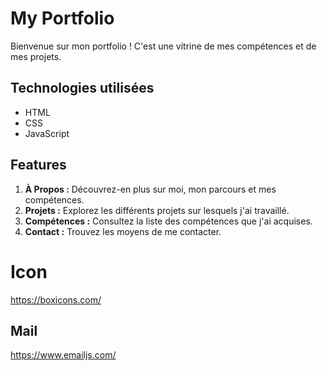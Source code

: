 ﻿# My Portfolio

Bienvenue sur mon portfolio ! C'est une vitrine de mes compétences et de mes projets.

## Technologies utilisées

- HTML
- CSS
- JavaScript

## Features

1. **À Propos :** Découvrez-en plus sur moi, mon parcours et mes compétences.
2. **Projets :** Explorez les différents projets sur lesquels j'ai travaillé.
3. **Compétences :** Consultez la liste des compétences que j'ai acquises.
4. **Contact :** Trouvez les moyens de me contacter.

# Icon
https://boxicons.com/

## Mail
https://www.emailjs.com/

